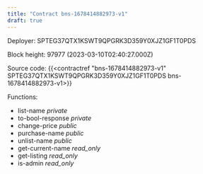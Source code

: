 ```yaml
---
title: "Contract bns-1678414882973-v1"
draft: true
---
```

Deployer: SPTEG37QTX1KSWT9QPGRK3D359Y0XJZ1GF1T0PDS


 



Block height: 97977 (2023-03-10T02:40:27.000Z)

Source code: {{<contractref "bns-1678414882973-v1" SPTEG37QTX1KSWT9QPGRK3D359Y0XJZ1GF1T0PDS bns-1678414882973-v1>}}

Functions:

* list-name _private_
* to-bool-response _private_
* change-price _public_
* purchase-name _public_
* unlist-name _public_
* get-current-name _read_only_
* get-listing _read_only_
* is-admin _read_only_
